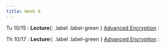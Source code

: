 ```yaml
---
title: Week 8
---
```


Tu 10/15
: **Lecture**{: .label .label-green } [Advanced Encryption](/assets/lecture-notes/collection-F24.pdf)
    : 

Th 10/17
: **Lecture**{: .label .label-green } [Advanced Encryption](/assets/lecture-notes/collection-F24.pdf)
    : 
